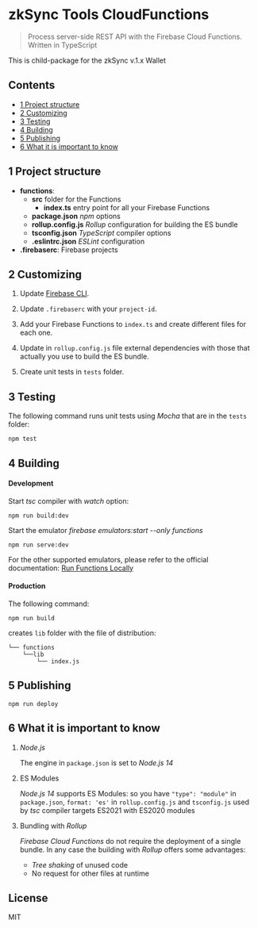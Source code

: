 # zkSync Tools CloudFunctions

>Process server-side REST API with the Firebase Cloud Functions. Written in TypeScript

This is child-package for the zkSync v.1.x Wallet

## Contents
* [1 Project structure](#1)
* [2 Customizing](#2)
* [3 Testing](#3)
* [4 Building](#4)
* [5 Publishing](#5)
* [6 What it is important to know](#6)

## <a name="1"></a>1 Project structure
- **functions**:
    - **src** folder for the Functions
        - **index.ts** entry point for all your Firebase Functions
    - **package.json** _npm_ options
    - **rollup.config.js** _Rollup_ configuration for building the ES bundle
    - **tsconfig.json** _TypeScript_ compiler options
    - **.eslintrc.json** _ESLint_ configuration
- **.firebaserc**: Firebase projects

## <a name="2"></a>2 Customizing
1. Update [Firebase CLI](https://github.com/firebase/firebase-tools).

2. Update `.firebaserc` with your `project-id`.

3. Add your Firebase Functions to `index.ts` and create different files for each one.

4. Update in `rollup.config.js` file external dependencies with those that actually you use to build the ES bundle.

5. Create unit tests in `tests` folder.

## <a name="3"></a>3 Testing
The following command runs unit tests using _Mocha_ that are in the `tests` folder:
```Shell
npm test
```

## <a name="4"></a>4 Building
#### Development
Start _tsc_ compiler with _watch_ option:
```Shell
npm run build:dev
```

Start the emulator _firebase emulators:start --only functions_
```Shell
npm run serve:dev
```

For the other supported emulators, please refer to the official documentation: [
Run Functions Locally](https://firebase.google.com/docs/functions/local-emulator)

#### Production
The following command:
```Shell
npm run build
```
creates `lib` folder with the file of distribution:
```
└── functions
    └──lib
        └── index.js
```

## <a name="5"></a>5 Publishing
```Shell
npm run deploy
```

## <a name="6"></a>6 What it is important to know
1. _Node.js_

    The engine in `package.json` is set to _Node.js 14_

2. ES Modules

    _Node.js 14_ supports ES Modules: so you have `"type": "module"` in `package.json`, `format: 'es'` in `rollup.config.js` and `tsconfig.js` used by _tsc_ compiler targets
   ES2021 with ES2020 modules

3. Bundling with _Rollup_

    _Firebase Cloud Functions_ do not require the deployment of a single bundle. In any case the building with _Rollup_ offers some advantages:
    * _Tree shaking_ of unused code
    * No request for other files at runtime

## License
MIT
